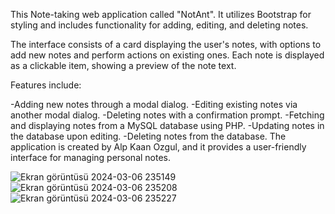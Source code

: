 This Note-taking web application called "NotAnt". It utilizes Bootstrap for styling and includes functionality for adding, editing, and deleting notes.

The interface consists of a card displaying the user's notes, with options to add new notes and perform actions on existing ones. Each note is displayed as a clickable item, showing a preview of the note text.

Features include:

-Adding new notes through a modal dialog.
-Editing existing notes via another modal dialog.
-Deleting notes with a confirmation prompt.
-Fetching and displaying notes from a MySQL database using PHP.
-Updating notes in the database upon editing.
-Deleting notes from the database.
The application is created by Alp Kaan Ozgul, and it provides a user-friendly interface for managing personal notes.

![Ekran görüntüsü 2024-03-06 235149](https://github.com/alpkaanozgul/Note_Taking_Application/assets/130010684/1185ed52-ae8b-45a2-86eb-d722473b7d3c)
![Ekran görüntüsü 2024-03-06 235208](https://github.com/alpkaanozgul/Note_Taking_Application/assets/130010684/0c803bb9-7899-42dc-8ab3-2fec51500d25)
![Ekran görüntüsü 2024-03-06 235227](https://github.com/alpkaanozgul/Note_Taking_Application/assets/130010684/6707f8a3-d22b-4fec-9bc9-eb3e5ddfccd0)
